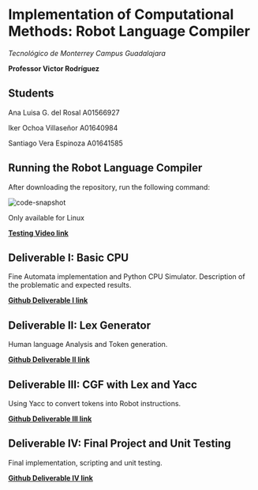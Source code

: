 Implementation of Computational Methods: Robot Language Compiler
=====

_*Tecnológico de Monterrey Campus Guadalajara*_

**Professor Victor Rodríguez**

## Students ##
Ana Luisa G. del Rosal A01566927

Iker Ochoa Villaseñor  A01640984

Santiago Vera Espinoza A01641585

## Running the Robot Language Compiler ##

After downloading the repository, run the following command:

![code-snapshot](https://github.com/DelRosal/IMEC/assets/99361062/9791c8c6-a52b-4145-9e91-66aad137a000)

Only available for Linux

__**[Testing Video link]( https://drive.google.com/file/d/1_FMGxOuCYe3LhBRiGyHOsclz0zoEa7Wr/view?usp=sharing "Testing Video")**__ 

## Deliverable I: Basic CPU ##

Fine Automata implementation and Python CPU Simulator. Description of the problematic and expected results.

__**[Github Deliverable I link](https://github.com/DelRosal/IMEC/tree/main/Basic%20CPU "Deliverable I")**__ 

## Deliverable II: Lex Generator ##

Human language Analysis and Token generation.

__**[Github Deliverable II link](https://github.com/DelRosal/IMEC/tree/main/LEX%20Generator "Deliverable II")**__ 

## Deliverable III: CGF with Lex and Yacc ##

Using Yacc to convert tokens into Robot instructions.

__**[Github Deliverable III link](https://github.com/DelRosal/IMEC/tree/main/CFG%20Yacc_Lex "Deliverable III")**__ 

## Deliverable IV: Final Project and Unit Testing ##

Final implementation, scripting and unit testing.

__**[Github Deliverable IV link](https://github.com/DelRosal/IMEC/tree/main/Final%20Delivery "Deliverable IV")**__ 

